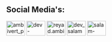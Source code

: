 ## Social Media's:

<p>
<a href="https://twitter.com/ambivert_person" target="blank"><img align="center" src="https://raw.githubusercontent.com/rahuldkjain/github-profile-readme-generator/master/src/images/icons/Social/twitter.svg" alt="ambivert_person" height="40" width="50" /></a>
<a href="#" target="blank"><img align="center" src="https://raw.githubusercontent.com/rahuldkjain/github-profile-readme-generator/master/src/images/icons/Social/linked-in-alt.svg" alt="dev-salamsheikh" height="40" width="50" /></a>
<a href="https://fb.com/reyad.ambivert" target="blank"><img align="center" src="https://raw.githubusercontent.com/rahuldkjain/github-profile-readme-generator/master/src/images/icons/Social/facebook.svg" alt="reyad.ambivert" height="40" width="50" /></a>
<a href="https://instagram.com/dev_salamsheikh" target="blank"><img align="center" src="https://raw.githubusercontent.com/rahuldkjain/github-profile-readme-generator/master/src/images/icons/Social/instagram.svg" alt="dev_salamsheikh" height="40" width="50" /></a>
<a href="https://www.behance.net/salam-sheikh" target="blank"><img align="center" src="https://raw.githubusercontent.com/rahuldkjain/github-profile-readme-generator/master/src/images/icons/Social/behance.svg" alt="salam-sheikh" height="40" width="50" /></a>
</p>

